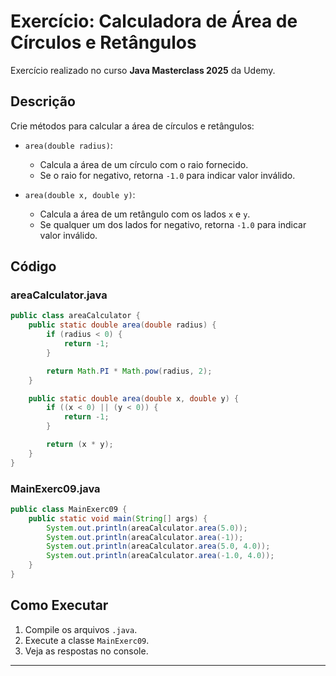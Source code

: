 

# Exercício: Calculadora de Área de Círculos e Retângulos

Exercício realizado no curso **Java Masterclass 2025** da Udemy.

## Descrição

Crie métodos para calcular a área de círculos e retângulos:

- `area(double radius)`:
    - Calcula a área de um círculo com o raio fornecido.
    - Se o raio for negativo, retorna `-1.0` para indicar valor inválido.

- `area(double x, double y)`:
    - Calcula a área de um retângulo com os lados `x` e `y`.
    - Se qualquer um dos lados for negativo, retorna `-1.0` para indicar valor inválido.

## Código

### areaCalculator.java
```java
public class areaCalculator {
    public static double area(double radius) {
        if (radius < 0) {
            return -1;
        }

        return Math.PI * Math.pow(radius, 2);
    }

    public static double area(double x, double y) {
        if ((x < 0) || (y < 0)) {
            return -1;
        }

        return (x * y);
    }
}
```

### MainExerc09.java
```java
public class MainExerc09 {
    public static void main(String[] args) {
        System.out.println(areaCalculator.area(5.0));
        System.out.println(areaCalculator.area(-1));
        System.out.println(areaCalculator.area(5.0, 4.0));
        System.out.println(areaCalculator.area(-1.0, 4.0));
    }
}
```

## Como Executar

1. Compile os arquivos `.java`.
2. Execute a classe `MainExerc09`.
3. Veja as respostas no console.

---